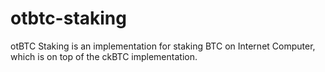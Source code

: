 # otbtc-staking
otBTC Staking is an implementation for staking BTC on Internet Computer, which is on top of the ckBTC implementation.
